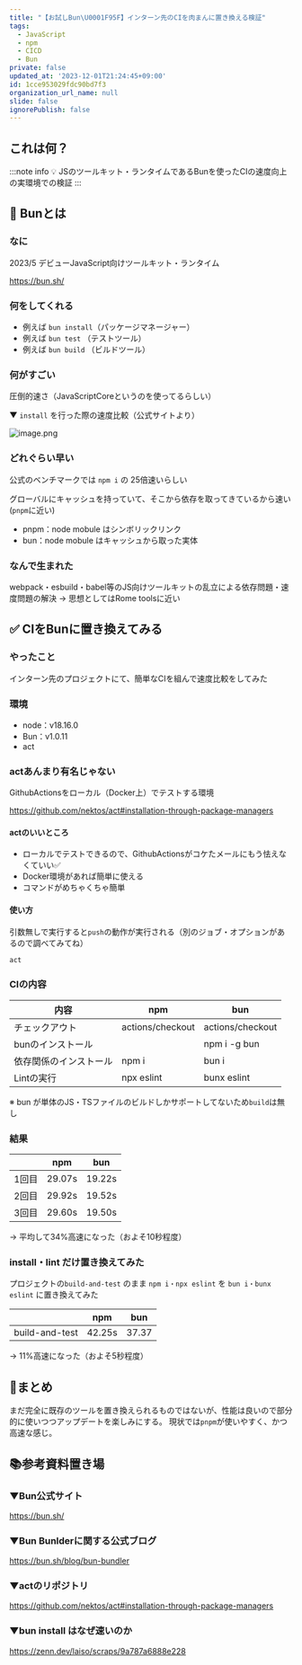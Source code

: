 ```yaml
---
title: "【お試しBun\U0001F95F】インターン先のCIを肉まんに置き換える検証"
tags:
  - JavaScript
  - npm
  - CICD
  - Bun
private: false
updated_at: '2023-12-01T21:24:45+09:00'
id: 1cce953029fdc90bd7f3
organization_url_name: null
slide: false
ignorePublish: false
---
```

## これは何？
:::note info
💡 JSのツールキット・ランタイムであるBunを使ったCIの速度向上の実環境での検証
:::

## 🥟 Bunとは

### なに
2023/5 デビューJavaScript向けツールキット・ランタイム

https://bun.sh/


### 何をしてくれる

- 例えば `bun install`（パッケージマネージャー）
- 例えば `bun test` （テストツール）
- 例えば `bun build` （ビルドツール）

### 何がすごい

圧倒的速さ（JavaScriptCoreというのを使ってるらしい）

▼ `install` を行った際の速度比較（公式サイトより）

![image.png](https://qiita-image-store.s3.ap-northeast-1.amazonaws.com/0/2740071/2172ce57-7c20-3366-b843-d0501370b372.png)

### どれぐらい早い

公式のベンチマークでは `npm i` の 25倍速いらしい

グローバルにキャッシュを持っていて、そこから依存を取ってきているから速い(`pnpm`に近い)

- pnpm：node mobule はシンボリックリンク
- bun：node mobule はキャッシュから取った実体

### なんで生まれた

webpack・esbuild・babel等のJS向けツールキットの乱立による依存問題・速度問題の解決
→ 思想としてはRome toolsに近い

## ✅ CIをBunに置き換えてみる

### やったこと

インターン先のプロジェクトにて、簡単なCIを組んで速度比較をしてみた

### 環境
- node：v18.16.0
- Bun：v1.0.11
- act

### actあんまり有名じゃない

GithubActionsをローカル（Docker上）でテストする環境

https://github.com/nektos/act#installation-through-package-managers

#### actのいいところ
- ローカルでテストできるので、GithubActionsがコケたメールにもう怯えなくていい✅
- Docker環境があれば簡単に使える
- コマンドがめちゃくちゃ簡単

#### 使い方
引数無しで実行すると`push`の動作が実行される（別のジョブ・オプションがあるので調べてみてね）
```zsh
act
```

### CIの内容

| 内容 | npm | bun |
| --- | --- | --- |
| チェックアウト | actions/checkout | actions/checkout |
| bunのインストール |  | npm i -g bun |
| 依存関係のインストール | npm i | bun i |
| Lintの実行 | npx eslint | bunx eslint |

※ bun が単体のJS・TSファイルのビルドしかサポートしてないため`build`は無し

### 結果

|  | npm | bun |
| --- | --- | --- |
| 1回目 | 29.07s | 19.22s |
| 2回目 | 29.92s | 19.52s |
| 3回目 | 29.60s | 19.50s |

→ 平均して34%高速になった（およそ10秒程度）

### install・lint だけ置き換えてみた

プロジェクトの`build-and-test` のまま `npm i・npx eslint` を `bun i・bunx eslint` に置き換えてみた

|  | npm | bun |
| --- | --- | --- |
| build-and-test | 42.25s | 37.37 |

→ 11%高速になった（およそ5秒程度）

## 💁まとめ

まだ完全に既存のツールを置き換えられるものではないが、性能は良いので部分的に使いつつアップデートを楽しみにする。
現状では`pnpm`が使いやすく、かつ高速な感じ。

## 📚参考資料置き場

### ▼Bun公式サイト
https://bun.sh/

### ▼Bun Bunlderに関する公式ブログ
https://bun.sh/blog/bun-bundler

### ▼actのリポジトリ
https://github.com/nektos/act#installation-through-package-managers

### ▼bun install はなぜ速いのか
https://zenn.dev/laiso/scraps/9a787a6888e228
